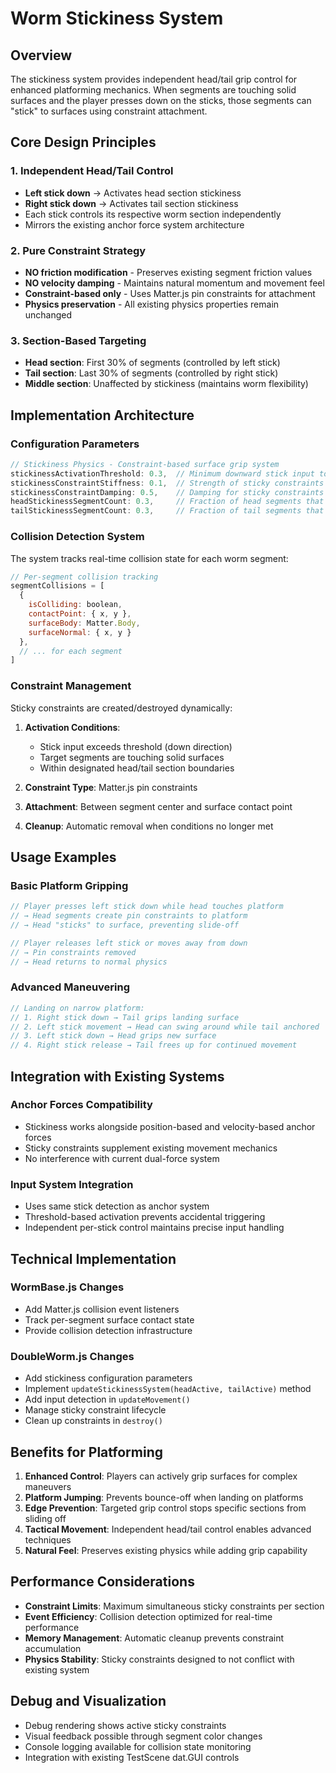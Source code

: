 # Worm Stickiness System

## Overview

The stickiness system provides independent head/tail grip control for enhanced platforming mechanics. When segments are touching solid surfaces and the player presses down on the sticks, those segments can "stick" to surfaces using constraint attachment.

## Core Design Principles

### 1. Independent Head/Tail Control
- **Left stick down** → Activates head section stickiness
- **Right stick down** → Activates tail section stickiness  
- Each stick controls its respective worm section independently
- Mirrors the existing anchor force system architecture

### 2. Pure Constraint Strategy
- **NO friction modification** - Preserves existing segment friction values
- **NO velocity damping** - Maintains natural momentum and movement feel
- **Constraint-based only** - Uses Matter.js pin constraints for attachment
- **Physics preservation** - All existing physics properties remain unchanged

### 3. Section-Based Targeting
- **Head section**: First 30% of segments (controlled by left stick)
- **Tail section**: Last 30% of segments (controlled by right stick)
- **Middle section**: Unaffected by stickiness (maintains worm flexibility)

## Implementation Architecture

### Configuration Parameters

```javascript
// Stickiness Physics - Constraint-based surface grip system
stickinessActivationThreshold: 0.3,  // Minimum downward stick input to activate
stickinessConstraintStiffness: 0.1,  // Strength of sticky constraints (0-1)
stickinessConstraintDamping: 0.5,    // Damping for sticky constraints  
headStickinessSegmentCount: 0.3,     // Fraction of head segments that can stick
tailStickinessSegmentCount: 0.3,     // Fraction of tail segments that can stick
```

### Collision Detection System

The system tracks real-time collision state for each worm segment:

```javascript
// Per-segment collision tracking
segmentCollisions = [
  {
    isColliding: boolean,
    contactPoint: { x, y },
    surfaceBody: Matter.Body,
    surfaceNormal: { x, y }
  },
  // ... for each segment
]
```

### Constraint Management

Sticky constraints are created/destroyed dynamically:

1. **Activation Conditions**:
   - Stick input exceeds threshold (down direction)
   - Target segments are touching solid surfaces
   - Within designated head/tail section boundaries

2. **Constraint Type**: Matter.js pin constraints
3. **Attachment**: Between segment center and surface contact point
4. **Cleanup**: Automatic removal when conditions no longer met

## Usage Examples

### Basic Platform Gripping
```javascript
// Player presses left stick down while head touches platform
// → Head segments create pin constraints to platform
// → Head "sticks" to surface, preventing slide-off

// Player releases left stick or moves away from down
// → Pin constraints removed
// → Head returns to normal physics
```

### Advanced Maneuvering  
```javascript
// Landing on narrow platform:
// 1. Right stick down → Tail grips landing surface
// 2. Left stick movement → Head can swing around while tail anchored
// 3. Left stick down → Head grips new surface
// 4. Right stick release → Tail frees up for continued movement
```

## Integration with Existing Systems

### Anchor Forces Compatibility
- Stickiness works alongside position-based and velocity-based anchor forces
- Sticky constraints supplement existing movement mechanics
- No interference with current dual-force system

### Input System Integration
- Uses same stick detection as anchor system
- Threshold-based activation prevents accidental triggering
- Independent per-stick control maintains precise input handling

## Technical Implementation

### WormBase.js Changes
- Add Matter.js collision event listeners
- Track per-segment surface contact state
- Provide collision detection infrastructure

### DoubleWorm.js Changes  
- Add stickiness configuration parameters
- Implement `updateStickinessSystem(headActive, tailActive)` method
- Add input detection in `updateMovement()`
- Manage sticky constraint lifecycle
- Clean up constraints in `destroy()`

## Benefits for Platforming

1. **Enhanced Control**: Players can actively grip surfaces for complex maneuvers
2. **Platform Jumping**: Prevents bounce-off when landing on platforms
3. **Edge Prevention**: Targeted grip control stops specific sections from sliding off
4. **Tactical Movement**: Independent head/tail control enables advanced techniques
5. **Natural Feel**: Preserves existing physics while adding grip capability

## Performance Considerations

- **Constraint Limits**: Maximum simultaneous sticky constraints per section
- **Event Efficiency**: Collision detection optimized for real-time performance  
- **Memory Management**: Automatic cleanup prevents constraint accumulation
- **Physics Stability**: Sticky constraints designed to not conflict with existing system

## Debug and Visualization

- Debug rendering shows active sticky constraints
- Visual feedback possible through segment color changes
- Console logging available for collision state monitoring
- Integration with existing TestScene dat.GUI controls
